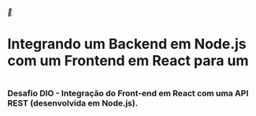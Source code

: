 [**](https://web.dio.me/track/inter-frontend-developer)

<h1> Integrando um Backend em Node.js com um Frontend em React para um <h1>

<h3> Desafio DIO - Integração do Front-end em React com uma API REST  (desenvolvida em Node.js). <h3>
